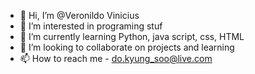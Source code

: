 - 👋 Hi, I’m @Veronildo Vinicius
- 👀 I’m interested in programing stuf
- 🌱 I’m currently learning Python, java script, css, HTML
- 💞️ I’m looking to collaborate on projects and learning
- 📫 How to reach me - do.kyung_soo@live.com
